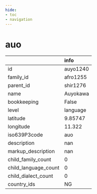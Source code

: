 ```yaml
---
hide:
- toc
- navigation
---
```

# auo
|                      | info     |
|:---------------------|:---------|
| id                   | auyo1240 |
| family_id            | afro1255 |
| parent_id            | shir1276 |
| name                 | Auyokawa |
| bookkeeping          | False    |
| level                | language |
| latitude             | 9.85747  |
| longitude            | 11.322   |
| iso639P3code         | auo      |
| description          | nan      |
| markup_description   | nan      |
| child_family_count   | 0        |
| child_language_count | 0        |
| child_dialect_count  | 0        |
| country_ids          | NG       |